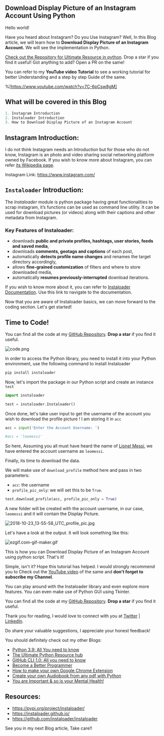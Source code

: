 ## Download Display Picture of an Instagram Account Using Python

Hello world!

Have you heard about Instagram? Do you Use Instagram? Well, In this Blog article, we will learn how to **Download Display Picture of an Instagram Account.** We will see the implementation in Python.

[Check out the Repository for Ultimate Resource in python](https://github.com/ayushi7rawat/Ultimate-Python-Resource-Hub). Drop a star if you find it useful! Got anything to add? Open a PR on the same!

You can refer to my **YouTube video Tutorial** to see a working tutorial for better Understanding and a step by step Guide of the same. 

%[https://www.youtube.com/watch?v=7C-6pCsw8gM]

## What will be covered in this Blog

```python
1. Instagram Introduction
2. Instaloader Introduction
3. How to Download Display Picture of an Instagram Account
```

## Instagram Introduction:

I do not think Instagram needs an Introduction but for those who do not know, Instagram is an photo and video sharing social networking platform owned by Facebook. If you wish to know more about Instagram, you can refer [its Wikipedia page](https://en.wikipedia.org/wiki/Instagram).

Instagram Link: https://www.instagram.com/

## `Instaloader` Introduction:

The *Instaloader* module is python package having great functionalities to scrap instagram, it’s functions can be used as command line utility. It can be used for download pictures (or videos) along with their captions and other metadata from Instagram.

### Key Features of Instaloader:

- downloads **public and private profiles, hashtags, user stories, feeds and saved media**,
- downloads **comments, geotags and captions** of each post,
- automatically **detects profile name changes** and renames the target directory accordingly,
- allows **fine-grained customization** of filters and where to store downloaded media,
- automatically **resumes previously-interrupted** download iterations.

If you wish to know more about it, you can refer to [Instaloader Documentation](https://instaloader.github.io/). Use this link to navigate to the documentation.

Now that you are aware of Instaloader basics, we can move forward to the coding section. Let's get started!

## Time to Code!

You can find all the code at my [GitHub Repository](https://github.com/ayushi7rawat/Youtube-Projects/tree/master/Download%20Insta%20DP). **Drop a star** if you find it useful.

![code.png](https://cdn.hashnode.com/res/hashnode/image/upload/v1606534182811/nq-lIyuEG.png)

In order to access the Python library, you need to install it into your Python environment, use the following command to install Instaloader 

```python
pip install instaloader 
```

Now, let's import the package in our Python script and create an instance `test` 

```python
import instaloader

test = instaloader.Instaloader()
```

Once done, let's take user input to get the username of the account you wish to download the profile picture ! I am storing it in `acc`

```python
acc = input('Enter the Account Username: ')

#acc = 'leomessi'
```

So here, Assuming you all must have heard the name of [Lionel Messi](https://en.wikipedia.org/wiki/Lionel_Messi), we have entered the account username as `leomessi`.

Finally, its time to download the data. 

We will make use of `download_profile` method here and pass in two parameters:

- `acc`: the username 
- `profile_pic_only`: we will set this to be `True`.

```python
test.download_profile(acc, profile_pic_only = True) 
```

A new folder will be created with the account username, in our case, `leomessi` and it will contain the Display Picture.

![2018-10-23_13-55-58_UTC_profile_pic.jpg](https://cdn.hashnode.com/res/hashnode/image/upload/v1606534125170/CnxuuyFtq.jpeg)

Let's have a look at the output. It will look something like this:

![ezgif.com-gif-maker.gif](https://cdn.hashnode.com/res/hashnode/image/upload/v1606534123685/BbUo1vcaF.gif)


This is how you can Download Display Picture of an Instagram Account using python script. That's it! 

Simple, isn't it? Hope this tutorial has helped. I would strongly recommend you to Check out the [YouTube video](https://www.youtube.com/watch?v=7C-6pCsw8gM) of the same and **don't forget to subscribe my Channel**.

You can play around with the Instaloader library and even explore more features. You can even make use of Python GUI using Tkinter.

You can find all the code at my [GitHub Repository](https://github.com/ayushi7rawat/Youtube-Projects/tree/master/Download%20Insta%20DP). **Drop a star** if you find it useful.

Thank you for reading, I would love to connect with you at [Twitter](https://twitter.com/ayushi7rawat) | [LinkedIn](https://www.linkedin.com/in/ayushi7rawat/).

Do share your valuable suggestions, I appreciate your honest feedback!

You should definitely check out my other Blogs:

- [Python 3.9: All You need to know](https://ayushirawat.com/python-39-all-you-need-to-know)
- [The Ultimate Python Resource hub](https://ayushirawat.com/the-ultimate-python-resource-hub)
- [GitHub CLI 1.0: All you need to know](https://ayushirawat.com/github-cli-10-all-you-need-to-know)
- [Become a Better Programmer](https://ayushirawat.com/become-a-better-programmer)
- [How to make your own Google Chrome Extension](https://ayushirawat.com/how-to-make-your-own-google-chrome-extension-1)
- [Create your own Audiobook from any pdf with Python](https://ayushirawat.com/create-your-own-audiobook-from-any-pdf-with-python)
- [You are Important & so is your Mental Health!](https://ayushirawat.com/you-are-important-and-so-is-your-mental-health)

## Resources:

- https://pypi.org/project/instaloader/	
- https://instaloader.github.io/
- https://github.com/instaloader/instaloader

See you in my next Blog article, Take care!!